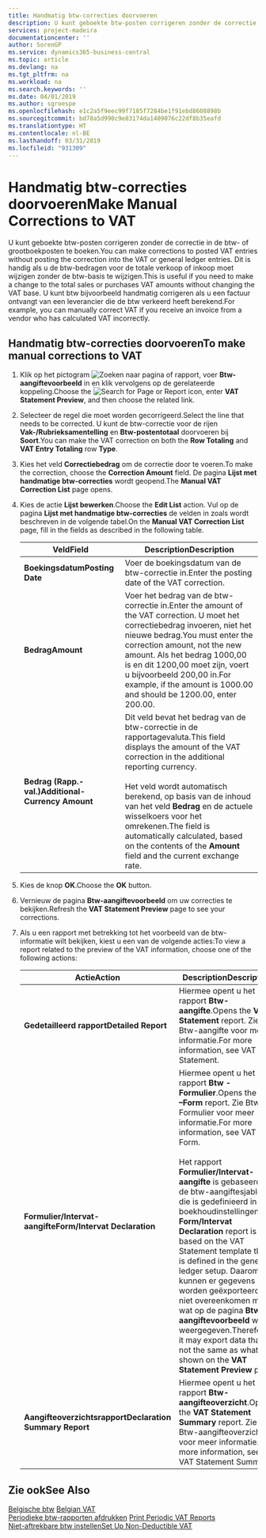 ```yaml
---
title: Handmatig btw-correcties doorvoeren
description: U kunt geboekte btw-posten corrigeren zonder de correctie in de btw- of grootboekposten te boeken. Dit is handig als u de btw-bedragen voor de totale verkoop of inkoop moet wijzigen zonder de btw-basis te wijzigen. U kunt btw bijvoorbeeld handmatig corrigeren als u een factuur ontvangt van een leverancier die de btw verkeerd heeft berekend.
services: project-madeira
documentationcenter: ''
author: SorenGP
ms.service: dynamics365-business-central
ms.topic: article
ms.devlang: na
ms.tgt_pltfrm: na
ms.workload: na
ms.search.keywords: ''
ms.date: 04/01/2019
ms.author: sgroespe
ms.openlocfilehash: e1c2a5f9eec99f7185f7284be1f91ebd8608898b
ms.sourcegitcommit: bd78a5d990c9e83174da1409076c22df8b35eafd
ms.translationtype: HT
ms.contentlocale: nl-BE
ms.lasthandoff: 03/31/2019
ms.locfileid: "931309"
---
```

# <a name="make-manual-corrections-to-vat"></a><span data-ttu-id="c4a62-105">Handmatig btw-correcties doorvoeren</span><span class="sxs-lookup"><span data-stu-id="c4a62-105">Make Manual Corrections to VAT</span></span>
<span data-ttu-id="c4a62-106">U kunt geboekte btw-posten corrigeren zonder de correctie in de btw- of grootboekposten te boeken.</span><span class="sxs-lookup"><span data-stu-id="c4a62-106">You can make corrections to posted VAT entries without posting the correction into the VAT or general ledger entries.</span></span> <span data-ttu-id="c4a62-107">Dit is handig als u de btw-bedragen voor de totale verkoop of inkoop moet wijzigen zonder de btw-basis te wijzigen.</span><span class="sxs-lookup"><span data-stu-id="c4a62-107">This is useful if you need to make a change to the total sales or purchases VAT amounts without changing the VAT base.</span></span> <span data-ttu-id="c4a62-108">U kunt btw bijvoorbeeld handmatig corrigeren als u een factuur ontvangt van een leverancier die de btw verkeerd heeft berekend.</span><span class="sxs-lookup"><span data-stu-id="c4a62-108">For example, you can manually correct VAT if you receive an invoice from a vendor who has calculated VAT incorrectly.</span></span>  

## <a name="to-make-manual-corrections-to-vat"></a><span data-ttu-id="c4a62-109">Handmatig btw-correcties doorvoeren</span><span class="sxs-lookup"><span data-stu-id="c4a62-109">To make manual corrections to VAT</span></span>  

1.  <span data-ttu-id="c4a62-110">Klik op het pictogram ![Zoeken naar pagina of rapport](../../media/ui-search/search_small.png "Pictogram Zoeken naar pagina of rapport"), voer **Btw-aangiftevoorbeeld** in en klik vervolgens op de gerelateerde koppeling.</span><span class="sxs-lookup"><span data-stu-id="c4a62-110">Choose the ![Search for Page or Report](../../media/ui-search/search_small.png "Search for Page or Report icon") icon, enter **VAT Statement Preview**, and then choose the related link.</span></span>  
2.  <span data-ttu-id="c4a62-111">Selecteer de regel die moet worden gecorrigeerd.</span><span class="sxs-lookup"><span data-stu-id="c4a62-111">Select the line that needs to be corrected.</span></span> <span data-ttu-id="c4a62-112">U kunt de btw-correctie voor de rijen **Vak-/Rubrieksamentelling** en **Btw-postentotaal** doorvoeren bij **Soort**.</span><span class="sxs-lookup"><span data-stu-id="c4a62-112">You can make the VAT correction on both the **Row Totaling** and **VAT Entry Totaling** row **Type**.</span></span>  
3.  <span data-ttu-id="c4a62-113">Kies het veld **Correctiebedrag** om de correctie door te voeren.</span><span class="sxs-lookup"><span data-stu-id="c4a62-113">To make the correction, choose the **Correction Amount** field.</span></span> <span data-ttu-id="c4a62-114">De pagina **Lijst met handmatige btw-correcties** wordt geopend.</span><span class="sxs-lookup"><span data-stu-id="c4a62-114">The **Manual VAT Correction List** page opens.</span></span>  
4.  <span data-ttu-id="c4a62-115">Kies de actie **Lijst bewerken**.</span><span class="sxs-lookup"><span data-stu-id="c4a62-115">Choose the **Edit List** action.</span></span> <span data-ttu-id="c4a62-116">Vul op de pagina **Lijst met handmatige btw-correcties** de velden in zoals wordt beschreven in de volgende tabel.</span><span class="sxs-lookup"><span data-stu-id="c4a62-116">On the **Manual VAT Correction List** page, fill in the fields as described in the following table.</span></span>  

    |<span data-ttu-id="c4a62-117">Veld</span><span class="sxs-lookup"><span data-stu-id="c4a62-117">Field</span></span>|<span data-ttu-id="c4a62-118">Description</span><span class="sxs-lookup"><span data-stu-id="c4a62-118">Description</span></span>|  
    |---------------------------------|---------------------------------------|  
    |<span data-ttu-id="c4a62-119">**Boekingsdatum**</span><span class="sxs-lookup"><span data-stu-id="c4a62-119">**Posting Date**</span></span>|<span data-ttu-id="c4a62-120">Voer de boekingsdatum van de btw-correctie in.</span><span class="sxs-lookup"><span data-stu-id="c4a62-120">Enter the posting date of the VAT correction.</span></span>|  
    |<span data-ttu-id="c4a62-121">**Bedrag**</span><span class="sxs-lookup"><span data-stu-id="c4a62-121">**Amount**</span></span>|<span data-ttu-id="c4a62-122">Voer het bedrag van de btw-correctie in.</span><span class="sxs-lookup"><span data-stu-id="c4a62-122">Enter the amount of the VAT correction.</span></span> <span data-ttu-id="c4a62-123">U moet het correctiebedrag invoeren, niet het nieuwe bedrag.</span><span class="sxs-lookup"><span data-stu-id="c4a62-123">You must enter the correction amount, not the new amount.</span></span> <span data-ttu-id="c4a62-124">Als het bedrag 1000,00 is en dit 1200,00 moet zijn, voert u bijvoorbeeld 200,00 in.</span><span class="sxs-lookup"><span data-stu-id="c4a62-124">For example, if the amount is 1000.00 and should be 1200.00, enter 200.00.</span></span>|  
    |<span data-ttu-id="c4a62-125">**Bedrag (Rapp.-val.)**</span><span class="sxs-lookup"><span data-stu-id="c4a62-125">**Additional-Currency Amount**</span></span>|<span data-ttu-id="c4a62-126">Dit veld bevat het bedrag van de btw-correctie in de rapportagevaluta.</span><span class="sxs-lookup"><span data-stu-id="c4a62-126">This field displays the amount of the VAT correction in the additional reporting currency.</span></span><br /><br /> <span data-ttu-id="c4a62-127">Het veld wordt automatisch berekend, op basis van de inhoud van het veld **Bedrag** en de actuele wisselkoers voor het omrekenen.</span><span class="sxs-lookup"><span data-stu-id="c4a62-127">The field is automatically calculated, based on the contents of the **Amount** field and the current exchange rate.</span></span>|  

5.  <span data-ttu-id="c4a62-128">Kies de knop **OK**.</span><span class="sxs-lookup"><span data-stu-id="c4a62-128">Choose the **OK** button.</span></span>  
6.  <span data-ttu-id="c4a62-129">Vernieuw de pagina **Btw-aangiftevoorbeeld** om uw correcties te bekijken.</span><span class="sxs-lookup"><span data-stu-id="c4a62-129">Refresh the **VAT Statement Preview** page to see your corrections.</span></span>  
7.  <span data-ttu-id="c4a62-130">Als u een rapport met betrekking tot het voorbeeld van de btw-informatie wilt bekijken, kiest u een van de volgende acties:</span><span class="sxs-lookup"><span data-stu-id="c4a62-130">To view a report related to the preview of the VAT information, choose one of the following actions:</span></span>  

    |<span data-ttu-id="c4a62-131">Actie</span><span class="sxs-lookup"><span data-stu-id="c4a62-131">Action</span></span>|<span data-ttu-id="c4a62-132">Description</span><span class="sxs-lookup"><span data-stu-id="c4a62-132">Description</span></span>|  
    |------------|---------------------------------------|  
    |<span data-ttu-id="c4a62-133">**Gedetailleerd rapport**</span><span class="sxs-lookup"><span data-stu-id="c4a62-133">**Detailed Report**</span></span>|<span data-ttu-id="c4a62-134">Hiermee opent u het rapport **Btw-aangifte**.</span><span class="sxs-lookup"><span data-stu-id="c4a62-134">Opens the **VAT Statement** report.</span></span> <span data-ttu-id="c4a62-135">Zie Btw-aangifte voor meer informatie.</span><span class="sxs-lookup"><span data-stu-id="c4a62-135">For more information, see VAT Statement.</span></span>|  
    |<span data-ttu-id="c4a62-136">**Formulier/Intervat-aangifte**</span><span class="sxs-lookup"><span data-stu-id="c4a62-136">**Form/Intervat Declaration**</span></span>|<span data-ttu-id="c4a62-137">Hiermee opent u het rapport **Btw - Formulier**.</span><span class="sxs-lookup"><span data-stu-id="c4a62-137">Opens the **VAT –Form** report.</span></span> <span data-ttu-id="c4a62-138">Zie Btw - Formulier voor meer informatie.</span><span class="sxs-lookup"><span data-stu-id="c4a62-138">For more information, see VAT - Form.</span></span><br /><br /> <span data-ttu-id="c4a62-139">Het rapport **Formulier/Intervat-aangifte** is gebaseerd op de btw-aangiftesjabloon die is gedefinieerd in de boekhoudinstellingen.</span><span class="sxs-lookup"><span data-stu-id="c4a62-139">The **Form/Intervat Declaration** report is based on the VAT Statement template that is defined in the general ledger setup.</span></span> <span data-ttu-id="c4a62-140">Daarom kunnen er gegevens worden geëxporteerd die niet overeenkomen met wat op de pagina **Btw-aangiftevoorbeeld** wordt weergegeven.</span><span class="sxs-lookup"><span data-stu-id="c4a62-140">Therefore, it may export data that is not the same as what is shown on the **VAT Statement Preview** page.</span></span>|  
    |<span data-ttu-id="c4a62-141">**Aangifteoverzichtsrapport**</span><span class="sxs-lookup"><span data-stu-id="c4a62-141">**Declaration Summary Report**</span></span>|<span data-ttu-id="c4a62-142">Hiermee opent u het rapport **Btw-aangifteoverzicht**.</span><span class="sxs-lookup"><span data-stu-id="c4a62-142">Opens the **VAT Statement Summary** report.</span></span> <span data-ttu-id="c4a62-143">Zie Btw-aangifteoverzicht voor meer informatie.</span><span class="sxs-lookup"><span data-stu-id="c4a62-143">For more information, see VAT Statement Summary.</span></span>|  

## <a name="see-also"></a><span data-ttu-id="c4a62-144">Zie ook</span><span class="sxs-lookup"><span data-stu-id="c4a62-144">See Also</span></span>  
 <span data-ttu-id="c4a62-145">[Belgische btw](belgian-vat.md) </span><span class="sxs-lookup"><span data-stu-id="c4a62-145">[Belgian VAT](belgian-vat.md) </span></span>  
 <span data-ttu-id="c4a62-146">[Periodieke btw-rapporten afdrukken](how-to-print-periodic-vat-reports.md) </span><span class="sxs-lookup"><span data-stu-id="c4a62-146">[Print Periodic VAT Reports](how-to-print-periodic-vat-reports.md) </span></span>  
 [<span data-ttu-id="c4a62-147">Niet-aftrekbare btw instellen</span><span class="sxs-lookup"><span data-stu-id="c4a62-147">Set Up Non-Deductible VAT</span></span>](how-to-set-up-non-deductible-vat.md)
